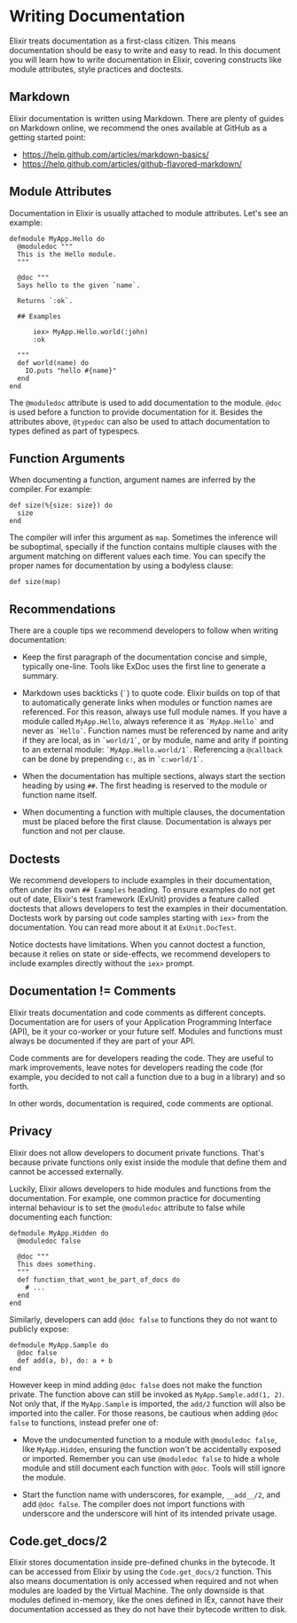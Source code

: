 # Writing Documentation

Elixir treats documentation as a first-class citizen. This means documentation should be easy to write and easy to read. In this document you will learn how to write documentation in Elixir, covering constructs like module attributes, style practices and doctests.

## Markdown

Elixir documentation is written using Markdown. There are plenty of guides on Markdown online, we recommend the ones available at GitHub as a getting started point:

  * https://help.github.com/articles/markdown-basics/
  * https://help.github.com/articles/github-flavored-markdown/

## Module Attributes

Documentation in Elixir is usually attached to module attributes. Let's see an example:

    defmodule MyApp.Hello do
      @moduledoc """
      This is the Hello module.
      """

      @doc """
      Says hello to the given `name`.

      Returns `:ok`.

      ## Examples

          iex> MyApp.Hello.world(:john)
          :ok

      """
      def world(name) do
        IO.puts "hello #{name}"
      end
    end

The `@moduledoc` attribute is used to add documentation to the module. `@doc` is used before a function to provide documentation for it. Besides the attributes above, `@typedoc` can also be used to attach documentation to types defined as part of typespecs.

## Function Arguments

When documenting a function, argument names are inferred by the compiler. For example:

    def size(%{size: size}) do
      size
    end

The compiler will infer this argument as `map`. Sometimes the inference will be suboptimal, specially if the function contains multiple clauses with the argument matching on different values each time. You can specify the proper names for documentation by using a bodyless clause:

    def size(map)

## Recommendations

There are a couple tips we recommend developers to follow when writing documentation:

  * Keep the first paragraph of the documentation concise and simple, typically one-line. Tools like ExDoc uses the first line to generate a summary.

  * Markdown uses backticks (`` ` ``) to quote code. Elixir builds on top of that to automatically generate links when modules or function names are referenced. For this reason, always use full module names. If you have a module called `MyApp.Hello`, always reference it as `` `MyApp.Hello` `` and never as `` `Hello` ``. Function names must be referenced by name and arity if they are local, as in `` `world/1` ``, or by module, name and arity if pointing to an external module: `` `MyApp.Hello.world/1` ``. Referencing a `@callback` can be done by prepending `c:`, as in `` `c:world/1` ``.

  * When the documentation has multiple sections, always start the section heading by using `##`. The first heading is reserved to the module or function name itself.

  * When documenting a function with multiple clauses, the documentation must be placed before the first clause. Documentation is always per function and not per clause.

## Doctests

We recommend developers to include examples in their documentation, often under its own `## Examples` heading. To ensure examples do not get out of date, Elixir's test framework (ExUnit) provides a feature called doctests that allows developers to test the examples in their documentation. Doctests work by parsing out code samples starting with `iex>` from the documentation. You can read more about it at `ExUnit.DocTest`.

Notice doctests have limitations. When you cannot doctest a function, because it relies on state or side-effects, we recommend developers to include examples directly without the `iex>` prompt.

## Documentation != Comments

Elixir treats documentation and code comments as different concepts. Documentation are for users of your Application Programming Interface (API), be it your co-worker or your future self. Modules and functions must always be documented if they are part of your API.

Code comments are for developers reading the code. They are useful to mark improvements, leave notes for developers reading the code (for example, you decided to not call a function due to a bug in a library) and so forth.

In other words, documentation is required, code comments are optional.

## Privacy

Elixir does not allow developers to document private functions. That's because private functions only exist inside the module that define them and cannot be accessed externally.

Luckily, Elixir allows developers to hide modules and functions from the documentation. For example, one common practice for documenting internal behaviour is to set the `@moduledoc` attribute to false while documenting each function:

    defmodule MyApp.Hidden do
      @moduledoc false

      @doc """
      This does something.
      """
      def function_that_wont_be_part_of_docs do
        # ...
      end
    end

Similarly, developers can add `@doc false` to functions they do not want to publicly expose:

    defmodule MyApp.Sample do
      @doc false
      def add(a, b), do: a + b
    end

However keep in mind adding `@doc false` does not make the function private. The function above can still be invoked as `MyApp.Sample.add(1, 2)`. Not only that, if the `MyApp.Sample` is imported, the `add/2` function will also be imported into the caller. For those reasons, be cautious when adding `@doc false` to functions, instead prefer one of:

  * Move the undocumented function to a module with `@moduledoc false`, like `MyApp.Hidden`, ensuring the function won't be accidentally exposed or imported. Remember you can use `@moduledoc false` to hide a whole module and still document each function with `@doc`. Tools will still ignore the module.

  * Start the function name with underscores, for example, `__add__/2`, and add `@doc false`. The compiler does not import functions with underscore and the underscore will hint of its intended private usage.

## Code.get_docs/2

Elixir stores documentation inside pre-defined chunks in the bytecode. It can be accessed from Elixir by using the `Code.get_docs/2` function. This also means documentation is only accessed when required and not when modules are loaded by the Virtual Machine. The only downside is that modules defined in-memory, like the ones defined in IEx, cannot have their documentation accessed as they do not have their bytecode written to disk.
